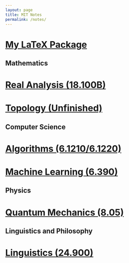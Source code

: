 ```yaml
---
layout: page
title: MIT Notes
permalink: /notes/
---
```


# [My LaTeX Package](https://tristanchaang.github.io/2024/05/29/mypackage.html)

## Mathematics

# [Real Analysis (18.100B)](https://tristanchaang.github.io/notes/real_analysis)

# [Topology (Unfinished)](https://tristanchaang.github.io/notes/topology)

## Computer Science

# [Algorithms (6.1210/6.1220)](https://tristanchaang.github.io/notes/algorithms)

# [Machine Learning (6.390)](https://tristanchaang.github.io/notes/machine_learning)

## Physics

# [Quantum Mechanics (8.05)](https://tristanchaang.github.io/notes/quantum_mechanics)

## Linguistics and Philosophy

# [Linguistics (24.900)](https://tristanchaang.github.io/notes/linguistics)

